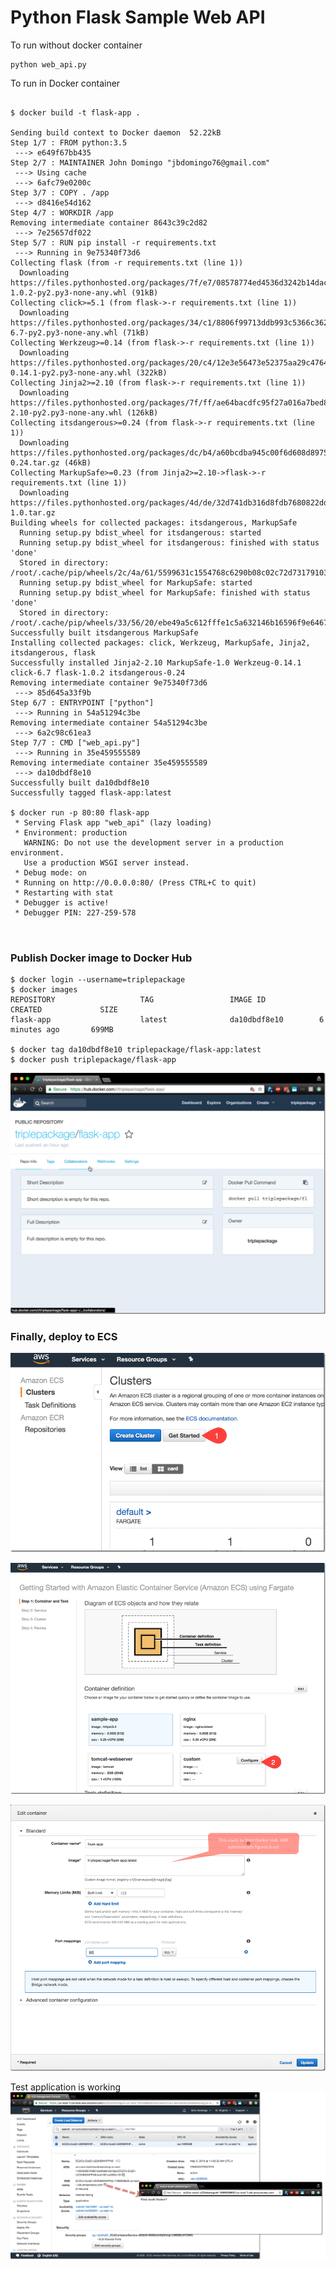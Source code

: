 # Python Flask Sample Web API

To run without docker container
<pre><code>python web_api.py</code>
</pre>

To run in Docker container
<pre>
<code>
$ docker build -t flask-app .
    
Sending build context to Docker daemon  52.22kB
Step 1/7 : FROM python:3.5
 ---> e649f67bb435
Step 2/7 : MAINTAINER John Domingo "jbdomingo76@gmail.com"
 ---> Using cache
 ---> 6afc79e0200c
Step 3/7 : COPY . /app
 ---> d8416e54d162
Step 4/7 : WORKDIR /app
Removing intermediate container 8643c39c2d82
 ---> 7e25657df022
Step 5/7 : RUN pip install -r requirements.txt
 ---> Running in 9e75340f73d6
Collecting flask (from -r requirements.txt (line 1))
  Downloading https://files.pythonhosted.org/packages/7f/e7/08578774ed4536d3242b14dacb4696386634607af824ea997202cd0edb4b/Flask-1.0.2-py2.py3-none-any.whl (91kB)
Collecting click>=5.1 (from flask->-r requirements.txt (line 1))
  Downloading https://files.pythonhosted.org/packages/34/c1/8806f99713ddb993c5366c362b2f908f18269f8d792aff1abfd700775a77/click-6.7-py2.py3-none-any.whl (71kB)
Collecting Werkzeug>=0.14 (from flask->-r requirements.txt (line 1))
  Downloading https://files.pythonhosted.org/packages/20/c4/12e3e56473e52375aa29c4764e70d1b8f3efa6682bef8d0aae04fe335243/Werkzeug-0.14.1-py2.py3-none-any.whl (322kB)
Collecting Jinja2>=2.10 (from flask->-r requirements.txt (line 1))
  Downloading https://files.pythonhosted.org/packages/7f/ff/ae64bacdfc95f27a016a7bed8e8686763ba4d277a78ca76f32659220a731/Jinja2-2.10-py2.py3-none-any.whl (126kB)
Collecting itsdangerous>=0.24 (from flask->-r requirements.txt (line 1))
  Downloading https://files.pythonhosted.org/packages/dc/b4/a60bcdba945c00f6d608d8975131ab3f25b22f2bcfe1dab221165194b2d4/itsdangerous-0.24.tar.gz (46kB)
Collecting MarkupSafe>=0.23 (from Jinja2>=2.10->flask->-r requirements.txt (line 1))
  Downloading https://files.pythonhosted.org/packages/4d/de/32d741db316d8fdb7680822dd37001ef7a448255de9699ab4bfcbdf4172b/MarkupSafe-1.0.tar.gz
Building wheels for collected packages: itsdangerous, MarkupSafe
  Running setup.py bdist_wheel for itsdangerous: started
  Running setup.py bdist_wheel for itsdangerous: finished with status 'done'
  Stored in directory: /root/.cache/pip/wheels/2c/4a/61/5599631c1554768c6290b08c02c72d7317910374ca602ff1e5
  Running setup.py bdist_wheel for MarkupSafe: started
  Running setup.py bdist_wheel for MarkupSafe: finished with status 'done'
  Stored in directory: /root/.cache/pip/wheels/33/56/20/ebe49a5c612fffe1c5a632146b16596f9e64676768661e4e46
Successfully built itsdangerous MarkupSafe
Installing collected packages: click, Werkzeug, MarkupSafe, Jinja2, itsdangerous, flask
Successfully installed Jinja2-2.10 MarkupSafe-1.0 Werkzeug-0.14.1 click-6.7 flask-1.0.2 itsdangerous-0.24
Removing intermediate container 9e75340f73d6
 ---> 85d645a33f9b
Step 6/7 : ENTRYPOINT ["python"]
 ---> Running in 54a51294c3be
Removing intermediate container 54a51294c3be
 ---> 6a2c98c61ea3
Step 7/7 : CMD ["web_api.py"]
 ---> Running in 35e459555589
Removing intermediate container 35e459555589
 ---> da10dbdf8e10
Successfully built da10dbdf8e10
Successfully tagged flask-app:latest

$ docker run -p 80:80 flask-app
 * Serving Flask app "web_api" (lazy loading)
 * Environment: production
   WARNING: Do not use the development server in a production environment.
   Use a production WSGI server instead.
 * Debug mode: on
 * Running on http://0.0.0.0:80/ (Press CTRL+C to quit)
 * Restarting with stat
 * Debugger is active!
 * Debugger PIN: 227-259-578

  </code>
</pre>

### Publish Docker image to Docker Hub
<pre><code>$ docker login --username=triplepackage
$ docker images
REPOSITORY                   TAG                 IMAGE ID            CREATED             SIZE
flask-app                    latest              da10dbdf8e10        6 minutes ago       699MB

$ docker tag da10dbdf8e10 triplepackage/flask-app:latest
$ docker push triplepackage/flask-app
</code></pre>
![Docker Hub](/images/dockerhub.jpg)

### Finally, deploy to ECS
![AWS ECS Step 1](/images/ecs1.jpg)

![AWS ECS Step 2](/images/ecs2.jpg)

![AWS ECS Step 3](/images/ecs3.jpg)

Test application is working
![AWS ECS Step 4](/images/ecs4.jpg)
